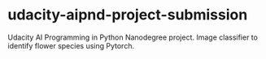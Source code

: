# udacity-aipnd-project-submission
Udacity AI Programming in Python Nanodegree project.  Image classifier to identify flower species using Pytorch.

